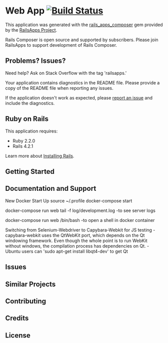 Web App  [![Build Status](https://api.shippable.com/projects/556f5e52edd7f2c05207296b/badge?branchName=development)](https://app.shippable.com/projects/556f5e52edd7f2c05207296b/builds/latest)
================

This application was generated with the [rails_apps_composer](https://github.com/RailsApps/rails_apps_composer) gem
provided by the [RailsApps Project](http://railsapps.github.io/).

Rails Composer is open source and supported by subscribers. Please join RailsApps to support development of Rails Composer.

Problems? Issues?
-----------

Need help? Ask on Stack Overflow with the tag 'railsapps.'

Your application contains diagnostics in the README file. Please provide a copy of the README file when reporting any issues.

If the application doesn't work as expected, please [report an issue](https://github.com/RailsApps/rails_apps_composer/issues)
and include the diagnostics.

Ruby on Rails
-------------

This application requires:

- Ruby 2.2.0
- Rails 4.2.1

Learn more about [Installing Rails](http://railsapps.github.io/installing-rails.html).

Getting Started
---------------

Documentation and Support
-------------------------

New Docker Start Up
  source ~/.profile
  docker-compose start

  docker-compose run web tail -f log/development.log
  -to see server logs

  docker-compose run web /bin/bash
  -to open a shell in docker container

Switching from Selenium-Webdriver to Capybara-Webkit for JS testing
  -capybara-webkit uses the QtWebKit port, which depends on the Qt windowing framework. Even though the whole point is to run WebKit without windows, the compilation process has dependencies on Qt.
  -Ubuntu users can 'sudo apt-get install libqt4-dev' to get Qt


Issues
-------------

Similar Projects
----------------

Contributing
------------

Credits
-------

License
-------

